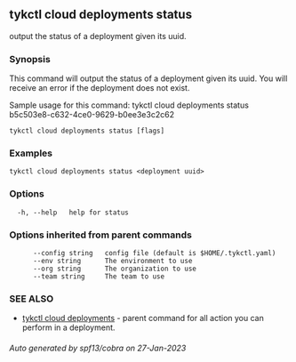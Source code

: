 ## tykctl cloud deployments status

output the status of a deployment given its uuid.

### Synopsis


This command will output the status of a deployment given its uuid.
You will receive an error if the deployment does not exist.

Sample usage for this command:
tykctl cloud deployments status b5c503e8-c632-4ce0-9629-b0ee3e3c2c62 


```
tykctl cloud deployments status [flags]
```

### Examples

```
tykctl cloud deployments status <deployment uuid>
```

### Options

```
  -h, --help   help for status
```

### Options inherited from parent commands

```
      --config string   config file (default is $HOME/.tykctl.yaml)
      --env string      The environment to use
      --org string      The organization to use
      --team string     The team to use
```

### SEE ALSO

* [tykctl cloud deployments](tykctl_cloud_deployments.md)	 - parent command for all action you can perform in a deployment.

###### Auto generated by spf13/cobra on 27-Jan-2023

